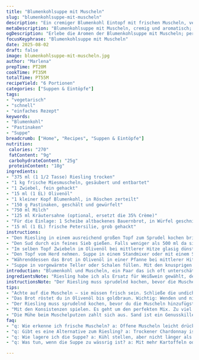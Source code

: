 ```yaml
---
title: "Blumenkohlsuppe mit Muscheln"
slug: "blumenkohlsuppe-mit-muscheln"
description: "Ein cremiger Blumenkohl Eintopf mit frischen Muscheln, verfeinert mit Riesling anstelle von Weißwein und Kräutersahne für mehr Tiefe. Kartoffeln wurden durch Pastinaken ersetzt. Statt Butter kommt Olivenöl zum Einsatz. Die Kochzeiten leicht variiert, damit nichts matschig wird. Statt Kerbel jetzt Petersilie als frische Kräuter zum Abschluss. Das ist keine einfache Suppe, sondern eine Erfahrung, bei der Texturen, Aromen und Temperaturen mitspielen. Dabei gebe ich Tipps, wie man Muscheln sicher und schnell öffnet, das richtige Pürieren erkennt und die perfekte Konsistenz erwischt."
metaDescription: "Blumenkohlsuppe mit Muscheln, cremig und aromatisch; optimaler Mix aus Riesling und frischen Zutaten für ein einmaliges Geschmackserlebnis"
ogDescription: "Erlebe die Aromen der Blumenkohlsuppe mit Muscheln; perfektes Gericht mit Riesling und Pastinaken für kulinarische Entdeckungen"
focusKeyphrase: "Blumenkohlsuppe mit Muscheln"
date: 2025-08-02
draft: false
image: blumenkohlsuppe-mit-muscheln.jpg
author: "Marlena"
prepTime: PT20M
cookTime: PT35M
totalTime: PT55M
recipeYield: "6 Portionen"
categories: ["Suppen & Eintöpfe"]
tags:
- "vegetarisch"
- "schnell"
- "einfaches Rezept"
keywords:
- "Blumenkohl"
- "Pastinaken"
- "Suppe"
breadcrumb: ["Home", "Recipes", "Suppen & Eintöpfe"]
nutrition: 
 calories: "270"
 fatContent: "9g"
 carbohydrateContent: "25g"
 proteinContent: "18g"
ingredients:
- "375 ml (1 1/2 Tasse) Riesling trocken"
- "1 kg frische Miesmuscheln, gesäubert und entbartet"
- "1 Zwiebel, fein gehackt"
- "15 ml (1 EL) Olivenöl"
- "1 kleiner Kopf Blumenkohl, in Röschen zerteilt"
- "150 g Pastinaken, geschält und gewürfelt"
- "750 ml Milch"
- "125 ml Kräutersahne (optional, ersetzt die 35% Crème)"
- "Für die Einlage: 1 Scheibe altbackenes Bauernbrot, in Würfel geschnitten"
- "15 ml (1 EL) frische Petersilie, grob gehackt"
instructions:
- "Den Riesling in einem ausreichend großen Topf zum Sprudel kochen bringen. Sofort die Muscheln hineingeben, Deckel drauf. Vorsichtig ein-, zweimal rühren, damit sie nicht zusammenkleben. Komplett offen sollen sie in 6 Minuten sein. Nach Ablauf die Muscheln rausnehmen und auf einem Blech ausbreiten. Die Hitze lässt nach, verhindert Nachgaren. Geschlossene direkt entsorgen, nicht riskieren."
- "Den Sud durch ein feines Sieb gießen. Falls weniger als 500 ml da sind, mit Geflügel- oder Gemüsebrühe ergänzen, um genügend Flüssigkeit für die Suppe zu haben. Original Wein empfehlen, aber man merkt den milden Riesling sofort. Sollte man nicht haben, geht auch trockener Chardonnay."
- "Im selben Topf Zwiebeln im Olivenöl bei mittlerer Hitze glasig dünsten. Nicht braun werden lassen, sonst wird die Suppe bitter. Jetzt Blumenkohl und Pastinaken dazugeben, kurz anrösten, damit sie Geschmack entfalten. Mit Milch und dem abgesiebten Muschelsud aufgießen. Mit Salz und schwarzem Pfeffer würzen. Aufkochen, dann sofort die Temperatur reduzieren. Zugedeckt 18 Minuten sanft simmern lassen. Man will weiche, aber nicht zerfallene Gemüse – am besten zwischendurch testen. Gereknete Pastinaken sind zu matschig. Wenn das Gemüse beim Drücken gerade nachgibt, ist es soweit."
- "Den Topf vom Herd nehmen. Suppe in einem Standmixer oder mit einem Stabmixer gründlich pürieren, bis die Konsistenz samtig und ohne Stückchen ist. Hier nicht übermixen, sonst wird sie klebrig. Zurück in den Topf, bei leichter Hitze kurz erwärmen. Kräutersahne unterrühren. Mit den Muscheln vorsichtig unterheben, nur erwärmen, nicht kochen – sonst werden sie gummiartig. Nachwürzen mit Salz und frisch gemahlenem Pfeffer."
- "Währenddessen das Brot in Olivenöl in einer Pfanne bei mittlerer Hitze goldbraun braten. Mehrfach wenden. Mit etwas Salz und Pfeffer bestreuen. Manche schwören auf geräuchertes Paprikapulver als Twist."
- "Suppe in vorgewärmte Teller oder Schalen füllen. Mit den knusprigen Brotwürfeln und der frisch gehackten Petersilie bestreuen. Direkt servieren. Muscheln und Brot geben unterschiedliche Texturen – weich, cremig, knackig – ein Muss bei jeder Löffelportion."
introduction: "Blumenkohl und Muscheln, ein Paar das ich oft unterschätzt habe. Erst war die Suppe langweilig, zu wässrig, kein Profil. Dann lernte ich den richtigen Wein statt generischem Weißwein zu nehmen – Riesling, weil meine Frau den mag. Der bringt eine feine Säure ohne zu dominieren. Kartoffeln durch Pastinaken ausgetauscht. Mehr Tiefe. Die Pastinake bringt eine dezente Süße und mehr Textur. Statt Butter nehme ich Olivenöl, bleibt leichter, vor allem wenn Sahne optional ist. Die Challenge: Wie erwärmt man die Muscheln ohne sie zäh zu machen? Kurzes Nachziehen, keine Kochzeit. Die konsistente cremige Suppe bedarf eines Mixers, aber nicht zu lange. Es ist eine Kunst, nicht zur Brei zu verarbeiten. Die Einlage ist simpel: gewürztes, geröstetes Brot. Gibt Crunch, der muss sein. Wer einmal damit spielt, merkt: Man lernt aus der Suppe. Man spürt wann sie genau richtig ist. Kein Rezept, sondern eine Erfahrung, die wiederholt wird, diesmal anders, besser."
ingredientsNote: "Riesling habe ich als Ersatz für Weißwein gewählt, der bringt mehr Frische, und passt zu Muscheln ideal. Wer keinen Riesling hat, greift zu einem fruchtigen trockenen Chardonnay. Pastinaken ersetzen Kartoffeln hier – geben einen angenehmen, süßlichen Kontrast zum Blumenkohl, der sonst manche Suppe flach macht. Olivenöl statt Butter bringt eine leichte Fruchtigkeit und reduziert die Schwere. Kräutersahne, wie sie hier optional eingesetzt wird, gibt Cremigkeit ohne dabei übermäßig fettreich zu werden. Für die Brotwürfel braucht man punkto Brotsorte nichts Hochwertiges, altbackenes Bauernbrot oder Ciabatta reichen. Ich rate, Petersilie zu nehmen, denn der Kerbel kann schnell zu dominant sein und ist nicht immer frisch verfügbar. Wenn du keine frische Petersilie hast, geht auch Schnittlauch, gibt eine schön scharfe Note. Beim Muschelputzen lieber zu penibel sein, sonst landet Sand im Essen - hat mich damals um den Genuss gebracht. Immer auf offene Muscheln achten – wenn sie sich beim Öffnen nicht ganz öffnen, diese unbedingt wegwerfen."
instructionsNote: "Der Riesling muss sprudelnd kochen, bevor die Muscheln reinkommen – sonst dauert das Öffnen zu lange und sie verlieren Geschmack. Das einmalige vorsichtige Rühren sorgt dafür, dass sie nicht verschmelzen. Wichtig ist, die Muscheln nach dem Kochen sofort auf einem Backblech ausbreiten, so stoppt die Resthitze das Garen. Geschlossene gehören sofort weg, bei Muscheln gibt es keine Kompromisse. Den Sud durch ein feines Sieb zu kippen fängt Schmutz und Sand, da gibt man sich besser Mühe. Wenn der Sud zu wenig ist, Nachgießen nur mit Brühe, kein zusätzliches Wasser, sonst schmeckt es verwässert. Beim Garen der Zwiebeln hell bleiben, Braun wird bitter. Anrösten der Blumenkohlröschen und Pastinaken bringt Röstaromen, deshalb kurz vor dem Anrühren. Die Gesamtgarzeit variiert je nach Gemüsegröße und Hitze, wichtig ist die Weichheit testen, nicht nur Zeit zählen. Pürieren mit Stabmixer geht schneller, aber kontrollieren und nicht zu lange mixen, damit nichts gummiartig wird. Das Nachwärmen mit Sahne und Muscheln nur kurz, der Geschmack soll frisch bleiben, die Muscheln nicht zäh. Zum Schluss die Brotwürfel im Olivenöl knusprig lassen, am besten Stückweise wenden und nicht zu früh salzen, sonst ziehen sie Wasser. Abschmecken ist Pflicht, der Wein-Sud kann etwas säuerlich sein, hier Pfeffer und Salz ausbalancieren. Petersilie frisch und erst kurz vor dem Servieren zugeben, sonst geht das Aroma verloren."
tips:
- "Achte auf die Muscheln – sie müssen frisch sein. Schließe die undichten sofort weg. Schneide die Zwiebeln klein und dünste sie hell. Wenn sie braun werden, wird die Suppe bitter. Blumenkohl und Pastinaken anrösten. Röstaromen sind entscheidend. Überprüfe die Garzeit sorgfältig. Mische mit einem Stabmixer, aber nicht zu lange. Konstante Bewegungen sind wichtig. Die Suppe sollte samtig bleiben – nicht zäh."
- "Das Brot röstet du in Olivenöl bis goldbraun. Wichtig: Wenden und nicht zu früh salzen. Ansonsten zieht es Wasser. Auch geräuchertes Paprikapulver gibt einen interessanten Akzent. Die Petersilie erst im letzten Moment zugeben, sonst geht das Aroma verloren. Wenn du Schnittlauch hast, nutze ihn als Ersatz. Geschlossene Muscheln sind ein No-Go. Sofort entsorgen."
- "Der Riesling muss sprudelnd kochen, bevor du die Muscheln hinzufügst. Der Geschmack muss erhalten bleiben. Nach dem Kochen sofort auf einem Blech ausbreiten – das verhindert Nachgaren. Brühe verwenden, wenn nicht genug Sud bleibt. Wasser macht die Suppe wässrig. Jedes Gemüse hat unterschiedliche Garzeiten. Immer wieder überprüfen. Pastinaken nicht zu weich werden lassen. Textur ist alles."
- "Mit den Konsistenzen spielen. Es geht um den perfekten Mix. Zu viel Mixen macht alles gummiartig. Gleiches gilt für die warmen Muscheln. Nur bis sie warm sind unterheben. Mehr Qualität beim Risotto. Denke daran beim Kochen: Aromen entfalten sich, wenn du geduldig bist. Wenn alles frisch ist, schmeckst du es."
- "Die Mühe beim Muschelputzen zahlt sich aus. Sand ist ein Genusskiller. Sei gründlich. Und wenn die Muscheln nicht öffnen, sofort weg. Sicherheit ist kein Spaß. Eine kleine Zwiebel sorgt für ein perfektes Geschmackserlebnis. Feine Stückchen, die sanft gargekocht werden. Hier liegt die Kunst der Suppe."
faq:
- "q: Wie erkenne ich frische Muscheln? a: Offene Muscheln leicht drücken. Schließen sie sich, sind sie frisch. Geschlossene wegwerfen. Sicherheit zuerst."
- "q: Gibt es eine Alternative zum Riesling? a: Trockener Chardonnay ist auch geeignet. Echter Geschmackshalter. Ideal für die Muscheln, fruchtig und nicht schwer."
- "q: Wie lagere ich die Suppe? a: Kühl stellen, aber nicht länger als zwei Tage. Wiedererwärmen auf mittlerer Hitze. Nicht zu lange kochen – sonst verliert sie ihre Textur."
- "q: Was tun, wenn die Suppe zu wässrig ist? a: Mit mehr Kartoffeln oder Pastinaken die Konsistenz verbessern. Manchmal muss man experimentieren und anpassen."

---
```

